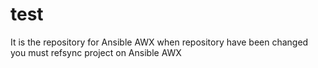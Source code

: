 # test
It is the repository for Ansible AWX
when repository have been changed you must refsync project on Ansible AWX

